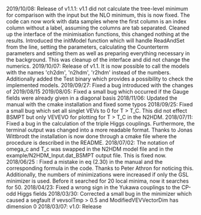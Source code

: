 2019/10/08: Release of v1.1.1:
v1.1 did not calculate the tree-level minimum for comparison with the input but the NLO minimum, this is now fixed.
The code can now work with data samples where the first column is an index column without a label, assuming the columns are tab separated.
Cleaned up the interface of the minimisation functions, this changed nothing at the results.
Introduced the initModel function which will handle ReadAndSet from the line, setting the parameters, calculating the Counterterm parameters and setting them as well as preparing everything necessary in the background. This was cleanup of the interface and did not change the numerics. 
2019/10/07: Release of v1.1. It is now possible to call the models with the names 'ch2dm', 'n2hdm', 'r2hdm' instead of the numbers. Additionally added the Test binary which provides a possibility to check the implemented models.
2019/09/27: Fixed a bug introduced with the changes of 2019/08/15
2019/08/05: Fixed a small bug which occurred if the Gauge fields were already given in a diagonal basis
2018/11/06: Updated the manual with the cmake installation and fixed some typos
2018/09/25: Fixed a small bug which set all singlet VEVs to 0 for T > T_C. This did not effect BSMPT but only VEVEVO for plotting for T > T_C in the N2HDM.
2018/07/11: Fixed a bug in the calculation of the triple Higgs couplings. Furthermore, the terminal output was changed into a more readable format. Thanks to Jonas Wittbrodt the installation is now done through a cmake file where the procedure is described in the README.
2018/07/02: The notation of omega_c and T_c was swapped in the N2HDM model file and in the example/N2HDM_Input.dat_BSMPT output file. This is fixed now.
2018/06/25 : Fixed a mistake in eq (2.30) in the manual and the corresponding formula in the code. Thanks to Peter Athron for noticing this. Additionally, the numbers of minimizations were increased if only the GSL minimizer is used. Before it searched for 20 local minima, now it searches for 50. 
2018/04/23: Fixed a wrong sign in the Yukawa couplings to the CP-odd Higgs fields
2018/03/30: Corrected a small bug in the minimizer which caused a segfault if vevsolTmp > 0.5 and ModifiedVEVVectorDim has dimension 0
2018/03/07: v1.0: Release 
